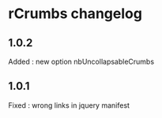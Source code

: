 # rCrumbs changelog

## 1.0.2
Added : new option nbUncollapsableCrumbs

## 1.0.1
Fixed : wrong links in jquery manifest